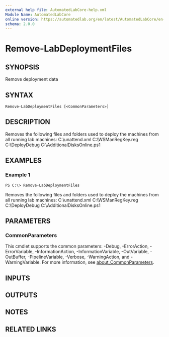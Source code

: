 ```yaml
---
external help file: AutomatedLabCore-help.xml
Module Name: AutomatedLabCore
online version: https://automatedlab.org/en/latest/AutomatedLabCore/en-us/Remove-LabDeploymentFiles
schema: 2.0.0
---
```


# Remove-LabDeploymentFiles

## SYNOPSIS
Remove deployment data

## SYNTAX

```
Remove-LabDeploymentFiles [<CommonParameters>]
```

## DESCRIPTION
Removes the following files and folders used to deploy the machines from all running lab machines: C:\unattend.xml C:\WSManRegKey.reg C:\DeployDebug C:\AdditionalDisksOnline.ps1

## EXAMPLES

### Example 1
```
PS C:\> Remove-LabDeploymentFiles
```

Removes the following files and folders used to deploy the machines from all running lab machines: C:\unattend.xml C:\WSManRegKey.reg C:\DeployDebug C:\AdditionalDisksOnline.ps1

## PARAMETERS

### CommonParameters
This cmdlet supports the common parameters: -Debug, -ErrorAction, -ErrorVariable, -InformationAction, -InformationVariable, -OutVariable, -OutBuffer, -PipelineVariable, -Verbose, -WarningAction, and -WarningVariable. For more information, see [about_CommonParameters](http://go.microsoft.com/fwlink/?LinkID=113216).

## INPUTS

## OUTPUTS

## NOTES

## RELATED LINKS

